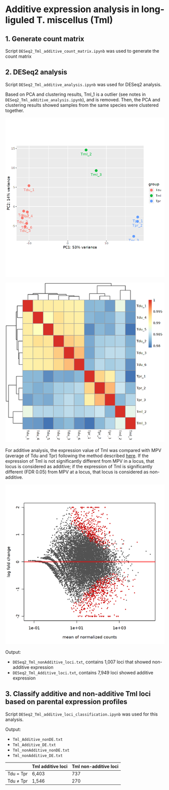 # Additive expression analysis in long-liguled T. miscellus (Tml)
## 1. Generate count matrix
Script `DESeq2_Tml_additive_count_matrix.ipynb` was used to generate the count matrix

## 2. DESeq2 analysis
Script `DESeq2_Tml_additive_analysis.ipynb` was used for DESeq2 analysis.

Based on PCA and clustering results, Tml_1 is a outlier (see notes in `DESeq2_Tml_additive_analysis.ipynb`), and is removed. Then, the PCA and clustering results showed samples from the same species were clustered together.

![PCA plot](https://github.com/GatorShan/Tragopogon-Inflorescence-RNA-seq-Analysis/blob/master/Differential_expression_analysis/Additive_exp_Tml/images/Tml_additive_PCA.png)

![Clustering](https://github.com/GatorShan/Tragopogon-Inflorescence-RNA-seq-Analysis/blob/master/Differential_expression_analysis/Additive_exp_Tml/images/Tml_additive_clustering.png)

For additive analysis, the expression value of Tml was compared with MPV (average of Tdu and Tpr) following the method described [here](https://support.bioconductor.org/p/69104/). If the expression of Tml is not significantly different from MPV in a locus, that locus is considered as additive; if the expression of Tml is significantly different (FDR 0.05) from MPV at a locus, that locus is considered as non-additive.

![MA plot](https://github.com/GatorShan/Tragopogon-Inflorescence-RNA-seq-Analysis/blob/master/Differential_expression_analysis/Additive_exp_Tml/images/Tml_additive_MA.png)

Output:
  - `DESeq2_Tml_nonAdditive_loci.txt`, contains 1,007 loci that showed non-additive expression
  - `DESeq2_Tml_Additive_loci.txt`, contains 7,949 loci showed additive expression

## 3. Classify additive and non-additive Tml loci based on parental expression profiles
Script `DESeq2_Tml_additive_loci_classification.ipynb` was used for this analysis.

Output:
  - `Tml_Additive_nonDE.txt`
  - `Tml_Additive_DE.txt`
  - `Tml_nonAdditive_nonDE.txt`
  - `Tml_nonAdditive_DE.txt`

| | Tml additive loci | Tml non-additive loci |
| -- | -- | -- |
| Tdu = Tpr | 6,403 | 737 |
| Tdu ≠ Tpr | 1,546 | 270 |

